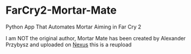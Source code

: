 # FarCry2-Mortar-Mate
Python App That Automates Mortar Aiming in Far Cry 2

I am NOT the original author, Mortar Mate has been created by Alexander Przybysz and uploaded on [Nexus](https://www.nexusmods.com/farcry2/mods/333?tab=description) this is a reupload
